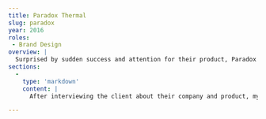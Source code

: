 ```yaml
---
title: Paradox Thermal
slug: paradox
year: 2016
roles:
 - Brand Design
overview: |
  Surprised by sudden success and attention for their product, Paradox needed a brand to start leaving an impression on both potential investors and customers. The product itself is still undisclosed, but from what has been said, it's a substantial innovation to thermal technology.
sections:
  -
    type: 'markdown'
    content: |
      After interviewing the client about their company and product, my role was to create a brand for them leave an impression on potential investors.

---
```

